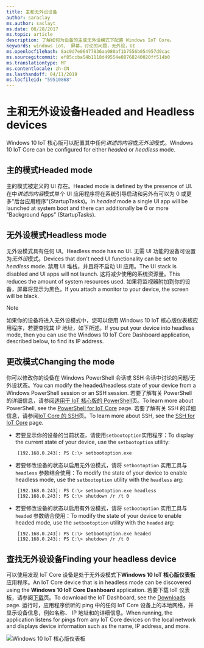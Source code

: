 ```yaml
---
title: 主和无外设设备
author: saraclay
ms.author: saclayt
ms.date: 08/28/2017
ms.topic: article
description: 了解如何为设备的主或无外设模式下配置 Windows IoT Core。
keywords: windows iot、 屏幕，讨论的问题，无外设，UI
ms.openlocfilehash: 8ac0d7e06477836aa080af1b7556b054957d0cac
ms.sourcegitcommit: ef85ccba54b1118d49554e88768240020ff514b0
ms.translationtype: MT
ms.contentlocale: zh-CN
ms.lasthandoff: 04/11/2019
ms.locfileid: "59510868"
---
```

# <a name="headed-and-headless-devices"></a><span data-ttu-id="e6b0f-104">主和无外设设备</span><span class="sxs-lookup"><span data-stu-id="e6b0f-104">Headed and Headless devices</span></span>

<span data-ttu-id="e6b0f-105">Windows 10 IoT 核心版可以配置其中任何*讲述的内容*或*无外设*模式。</span><span class="sxs-lookup"><span data-stu-id="e6b0f-105">Windows 10 IoT Core can be configured for either *headed* or *headless* mode.</span></span> 

## <a name="headed-mode"></a><span data-ttu-id="e6b0f-106">主的模式</span><span class="sxs-lookup"><span data-stu-id="e6b0f-106">Headed mode</span></span>
<span data-ttu-id="e6b0f-107">主的模式被定义的 UI 存在。</span><span class="sxs-lookup"><span data-stu-id="e6b0f-107">Headed mode is defined by the presence of UI.</span></span> <span data-ttu-id="e6b0f-108">在中*讲述的内容*模式单个 UI 应用程序将在系统引导启动和另外有可以为 0 或更多"后台应用程序"(StartupTasks)。</span><span class="sxs-lookup"><span data-stu-id="e6b0f-108">In *headed* mode a single UI app will be launched at system boot and there can additionally be 0 or more "Background Apps" (StartupTasks).</span></span> 

## <a name="headless-mode"></a><span data-ttu-id="e6b0f-109">无外设模式</span><span class="sxs-lookup"><span data-stu-id="e6b0f-109">Headless mode</span></span>
<span data-ttu-id="e6b0f-110">无外设模式具有任何 UI。</span><span class="sxs-lookup"><span data-stu-id="e6b0f-110">Headless mode has no UI.</span></span>  <span data-ttu-id="e6b0f-111">无需 UI 功能的设备可设置为*无外设*模式。</span><span class="sxs-lookup"><span data-stu-id="e6b0f-111">Devices that don't need UI functionality can be set to *headless* mode.</span></span> <span data-ttu-id="e6b0f-112">禁用 UI 堆栈，并且将不启动 UI 应用。</span><span class="sxs-lookup"><span data-stu-id="e6b0f-112">The UI stack is disabled and UI apps will not launch.</span></span> <span data-ttu-id="e6b0f-113">这将减少使用的系统资源量。</span><span class="sxs-lookup"><span data-stu-id="e6b0f-113">This reduces the amount of system resources used.</span></span> <span data-ttu-id="e6b0f-114">如果将监视器附加到你的设备，屏幕将显示为黑色。</span><span class="sxs-lookup"><span data-stu-id="e6b0f-114">If you attach a monitor to your device, the screen will be black.</span></span>

> [!NOTE]
> <span data-ttu-id="e6b0f-115">如果你的设备将进入无外设模式中，您可以使用 Windows 10 IoT 核心版仪表板应用程序，若要查找其 IP 地址，如下所述。</span><span class="sxs-lookup"><span data-stu-id="e6b0f-115">If you put your device into headless mode, then you can use the Windows 10 IoT Core Dashboard application, described below, to find its IP address.</span></span>

## <a name="changing-the-mode"></a><span data-ttu-id="e6b0f-116">更改模式</span><span class="sxs-lookup"><span data-stu-id="e6b0f-116">Changing the mode</span></span>
<span data-ttu-id="e6b0f-117">你可以修改你的设备在 Windows PowerShell 会话或 SSH 会话中讨论的问题/无外设状态。</span><span class="sxs-lookup"><span data-stu-id="e6b0f-117">You can modify the headed/headless state of your device from a Windows PowerShell session or an SSH session.</span></span> <span data-ttu-id="e6b0f-118">若要了解有关 PowerShell 的详细信息，请参阅[适用于 IoT 核心版的 PowerShell](../connect-your-device/PowerShell.md)页。</span><span class="sxs-lookup"><span data-stu-id="e6b0f-118">To learn more about PowerShell, see the [PowerShell for IoT Core](../connect-your-device/PowerShell.md) page.</span></span> <span data-ttu-id="e6b0f-119">若要了解有关 SSH 的详细信息，请参阅[IoT Core 的 SSH](../connect-your-device/SSH.md)页。</span><span class="sxs-lookup"><span data-stu-id="e6b0f-119">To learn more about SSH, see the [SSH for IoT Core](../connect-your-device/SSH.md) page.</span></span>

* <span data-ttu-id="e6b0f-120">若要显示你的设备的当前状态，请使用`setbootoption`实用程序：</span><span class="sxs-lookup"><span data-stu-id="e6b0f-120">To display the current state of your device, use the `setbootoption` utility:</span></span>

~~~
    [192.168.0.243]: PS C:\> setbootoption.exe
~~~

* <span data-ttu-id="e6b0f-121">若要修改设备的状态以启用无外设模式，请将 `setbootoption` 实用工具与 `headless` 参数结合使用：</span><span class="sxs-lookup"><span data-stu-id="e6b0f-121">To modify the state of your device to enable headless mode, use the `setbootoption` utility with the `headless` arg:</span></span>

~~~
    [192.168.0.243]: PS C:\> setbootoption.exe headless
    [192.168.0.243]: PS C:\> shutdown /r /t 0
~~~

* <span data-ttu-id="e6b0f-122">若要修改设备的状态以启用有外设模式，请将 `setbootoption` 实用工具与 `headed` 参数结合使用：</span><span class="sxs-lookup"><span data-stu-id="e6b0f-122">To modify the state of your device to enable headed mode, use the `setbootoption` utility with the `headed` arg:</span></span>

~~~
    [192.168.0.243]: PS C:\> setbootoption.exe headed
    [192.168.0.243]: PS C:\> shutdown /r /t 0
~~~

## <a name="finding-your-headless-device"></a><span data-ttu-id="e6b0f-123">查找无外设设备</span><span class="sxs-lookup"><span data-stu-id="e6b0f-123">Finding your headless device</span></span>

<span data-ttu-id="e6b0f-124">可以使用发现 IoT Core 设备是处于无外设模式下**Windows 10 IoT 核心版仪表板**应用程序。</span><span class="sxs-lookup"><span data-stu-id="e6b0f-124">An IoT Core device that is in headless mode can be discovered using the **Windows 10 IoT Core Dashboard** application.</span></span>  <span data-ttu-id="e6b0f-125">若要下载 IoT 仪表板，请参阅[下载](http://go.microsoft.com/fwlink/?LinkID=708576)页。</span><span class="sxs-lookup"><span data-stu-id="e6b0f-125">To download the IoT Dashboard, see the [Downloads](http://go.microsoft.com/fwlink/?LinkID=708576) page.</span></span>
<span data-ttu-id="e6b0f-126">运行时，应用程序侦听的 ping 中的任何 IoT Core 设备上的本地网络，并显示设备信息，例如名称、 IP 地址和的详细信息。</span><span class="sxs-lookup"><span data-stu-id="e6b0f-126">When running, the application listens for pings from any IoT Core devices on the local network and displays device information such as the name, IP address, and more.</span></span>

![Windows 10 IoT 核心版仪表板](../media/HeadlessMode/selectDevice.png)
